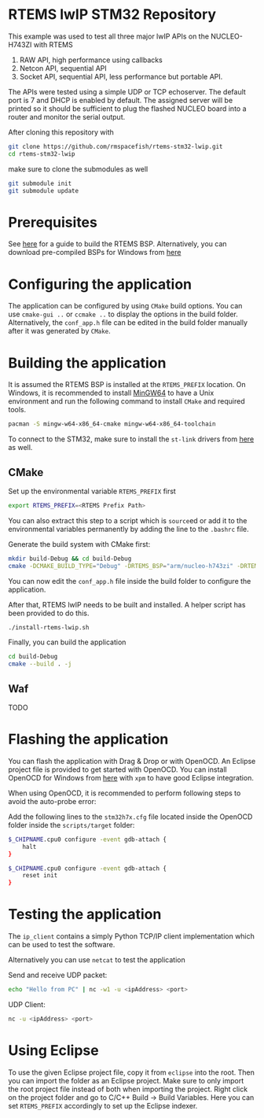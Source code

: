 RTEMS lwIP STM32 Repository
======

This example was used to test all three major lwIP APIs on the NUCLEO-H743ZI with RTEMS
 
 1. RAW API, high performance using callbacks
 2. Netcon API, sequential API
 3. Socket API, sequential API, less performance but portable API.
 
The APIs were tested using a simple UDP or TCP echoserver. The default port is 7 and DHCP is
enabled by default. The assigned server will be printed so it should be sufficient to plug
the flashed NUCLEO board into a router and monitor the serial output.

After cloning this repository with

```sh
git clone https://github.com/rmspacefish/rtems-stm32-lwip.git
cd rtems-stm32-lwip
```

make sure to clone the submodules as well

```sh
git submodule init
git submodule update
```

# Prerequisites

See [here](https://github.com/rmspacefish/rtems-tools) for a guide to build the RTEMS BSP.
Alternatively, you can download pre-compiled BSPs for Windows from
[here](https://drive.google.com/drive/u/0/folders/15pO3FCUwceghrnYjmNlgC6K1Z8D_6iu2)

# Configuring the application

The application can be configured by using `CMake` build options. You can use `cmake-gui ..` 
or `ccmake ..` to display the options in the build folder. Alternatively, the `conf_app.h` file
can be edited in the build folder manually after it was generated by `CMake`.

# Building the application

It is assumed the RTEMS BSP is installed at the `RTEMS_PREFIX` location. On Windows, it
is recommended to install [MinGW64](https://www.msys2.org/) to have a Unix environment and run the
following command to install `CMake` and required tools.

```sh
pacman -S mingw-w64-x86_64-cmake mingw-w64-x86_64-toolchain
```

To connect to the STM32, make sure to install the `st-link` drivers 
from [here](https://github.com/stlink-org/stlink) as well.

## CMake

Set up the environmental variable `RTEMS_PREFIX` first

```sh
export RTEMS_PREFIX=<RTEMS Prefix Path>
```

You can also extract this step to a script which is `source`ed or add it to the environmental 
variables permanently by adding the line to the `.bashrc` file.

Generate the build system with CMake first:

```sh
mkdir build-Debug && cd build-Debug
cmake -DCMAKE_BUILD_TYPE="Debug" -DRTEMS_BSP="arm/nucleo-h743zi" -DRTEMS_PREFIX=$RTEMS_PREFIX ..
```

You can now edit the `conf_app.h` file inside the build folder to configure the application.

After that, RTEMS lwIP needs to be built and installed. A helper script has been provided to 
do this.

```sh
./install-rtems-lwip.sh
```

Finally, you can build the application

```sh
cd build-Debug
cmake --build . -j
```

## Waf

TODO

# Flashing the application

You can flash the application with Drag & Drop or with OpenOCD. An Eclipse project file is provided
to get started with OpenOCD. You can install OpenOCD for Windows from [here](https://xpack.github.io/openocd/)
with `xpm` to have good Eclipse integration.

When using OpenOCD, it is recommended to perform following steps to avoid the auto-probe error:

Add the following lines to the `stm32h7x.cfg` file located inside the OpenOCD folder inside 
the `scripts/target` folder:

```sh
$_CHIPNAME.cpu0 configure -event gdb-attach {
    halt
}

$_CHIPNAME.cpu0 configure -event gdb-attach {
    reset init
}
```

# Testing the application

The `ip_client` contains a simply Python TCP/IP client implementation which can be
used to test the software.

Alternatively you can use `netcat` to test the application

Send and receive UDP packet:

```sh
echo "Hello from PC" | nc -w1 -u <ipAddress> <port>
```

UDP Client:

```sh
nc -u <ipAddress> <port>
```


# Using Eclipse

To use the given Eclipse project file, copy it from `eclipse` into the root. Then you can 
import the folder as an Eclipse project. Make sure to only import the root project file instead 
of both when importing the project. Right click on the project folder and go to C/C++ Build 
&rarr; Build Variables. Here you can set `RTEMS_PREFIX` accordingly to set up the Eclipse indexer.

